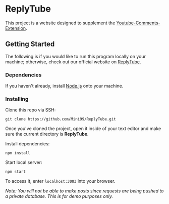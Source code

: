 # ReplyTube
This project is a website designed to supplement the [Youtube-Comments-Extension](https://github.com/YouTube-Comments-Extension).

## Getting Started
The following is if you would like to run this program locally on your machine; otherwise, check out our official website on [ReplyTube](https://replytu.be/).
### Dependencies
If you haven't already, install [Node.js](https://nodejs.org/en/download/) onto your machine.
### Installing
Clone this repo via SSH:
```
git clone https://github.com/Mini99/ReplyTube.git
```
Once you've cloned the project, open it inside of your text editor and make sure the current directory is **ReplyTube**.

Install dependencies:
```
npm install
```

Start local server:
```
npm start
```

To access it, enter `localhost:3003` into your browser.  

*Note: You will not be able to make posts since requests are being pushed to a private database. This is for demo purposes only.*
